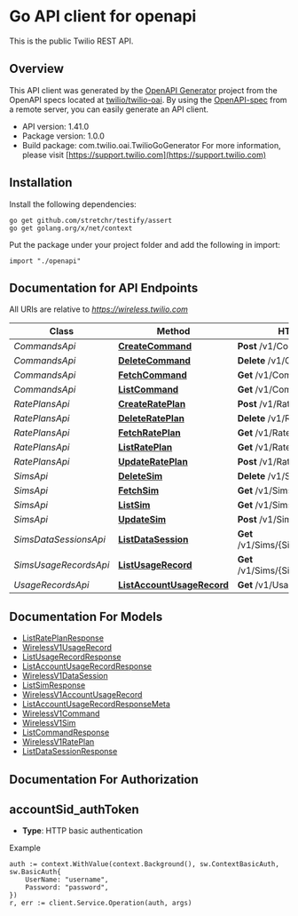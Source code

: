 # Go API client for openapi

This is the public Twilio REST API.

## Overview
This API client was generated by the [OpenAPI Generator](https://openapi-generator.tech) project from the OpenAPI specs located at [twilio/twilio-oai](https://github.com/twilio/twilio-oai/tree/main/spec).  By using the [OpenAPI-spec](https://www.openapis.org/) from a remote server, you can easily generate an API client.

- API version: 1.41.0
- Package version: 1.0.0
- Build package: com.twilio.oai.TwilioGoGenerator
For more information, please visit [https://support.twilio.com](https://support.twilio.com)

## Installation

Install the following dependencies:

```shell
go get github.com/stretchr/testify/assert
go get golang.org/x/net/context
```

Put the package under your project folder and add the following in import:

```golang
import "./openapi"
```

## Documentation for API Endpoints

All URIs are relative to *https://wireless.twilio.com*

Class | Method | HTTP request | Description
------------ | ------------- | ------------- | -------------
*CommandsApi* | [**CreateCommand**](docs/CommandsApi.md#createcommand) | **Post** /v1/Commands | 
*CommandsApi* | [**DeleteCommand**](docs/CommandsApi.md#deletecommand) | **Delete** /v1/Commands/{Sid} | 
*CommandsApi* | [**FetchCommand**](docs/CommandsApi.md#fetchcommand) | **Get** /v1/Commands/{Sid} | 
*CommandsApi* | [**ListCommand**](docs/CommandsApi.md#listcommand) | **Get** /v1/Commands | 
*RatePlansApi* | [**CreateRatePlan**](docs/RatePlansApi.md#createrateplan) | **Post** /v1/RatePlans | 
*RatePlansApi* | [**DeleteRatePlan**](docs/RatePlansApi.md#deleterateplan) | **Delete** /v1/RatePlans/{Sid} | 
*RatePlansApi* | [**FetchRatePlan**](docs/RatePlansApi.md#fetchrateplan) | **Get** /v1/RatePlans/{Sid} | 
*RatePlansApi* | [**ListRatePlan**](docs/RatePlansApi.md#listrateplan) | **Get** /v1/RatePlans | 
*RatePlansApi* | [**UpdateRatePlan**](docs/RatePlansApi.md#updaterateplan) | **Post** /v1/RatePlans/{Sid} | 
*SimsApi* | [**DeleteSim**](docs/SimsApi.md#deletesim) | **Delete** /v1/Sims/{Sid} | 
*SimsApi* | [**FetchSim**](docs/SimsApi.md#fetchsim) | **Get** /v1/Sims/{Sid} | 
*SimsApi* | [**ListSim**](docs/SimsApi.md#listsim) | **Get** /v1/Sims | 
*SimsApi* | [**UpdateSim**](docs/SimsApi.md#updatesim) | **Post** /v1/Sims/{Sid} | 
*SimsDataSessionsApi* | [**ListDataSession**](docs/SimsDataSessionsApi.md#listdatasession) | **Get** /v1/Sims/{SimSid}/DataSessions | 
*SimsUsageRecordsApi* | [**ListUsageRecord**](docs/SimsUsageRecordsApi.md#listusagerecord) | **Get** /v1/Sims/{SimSid}/UsageRecords | 
*UsageRecordsApi* | [**ListAccountUsageRecord**](docs/UsageRecordsApi.md#listaccountusagerecord) | **Get** /v1/UsageRecords | 


## Documentation For Models

 - [ListRatePlanResponse](docs/ListRatePlanResponse.md)
 - [WirelessV1UsageRecord](docs/WirelessV1UsageRecord.md)
 - [ListUsageRecordResponse](docs/ListUsageRecordResponse.md)
 - [ListAccountUsageRecordResponse](docs/ListAccountUsageRecordResponse.md)
 - [WirelessV1DataSession](docs/WirelessV1DataSession.md)
 - [ListSimResponse](docs/ListSimResponse.md)
 - [WirelessV1AccountUsageRecord](docs/WirelessV1AccountUsageRecord.md)
 - [ListAccountUsageRecordResponseMeta](docs/ListAccountUsageRecordResponseMeta.md)
 - [WirelessV1Command](docs/WirelessV1Command.md)
 - [WirelessV1Sim](docs/WirelessV1Sim.md)
 - [ListCommandResponse](docs/ListCommandResponse.md)
 - [WirelessV1RatePlan](docs/WirelessV1RatePlan.md)
 - [ListDataSessionResponse](docs/ListDataSessionResponse.md)


## Documentation For Authorization



## accountSid_authToken

- **Type**: HTTP basic authentication

Example

```golang
auth := context.WithValue(context.Background(), sw.ContextBasicAuth, sw.BasicAuth{
    UserName: "username",
    Password: "password",
})
r, err := client.Service.Operation(auth, args)
```

